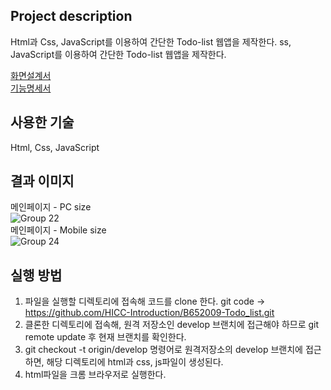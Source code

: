 Project description
----
Html과 Css, JavaScript를 이용하여 간단한 Todo-list 웹앱을 제작한다.
ss, JavaScript를 이용하여 간단한 Todo-list 웹앱을 제작한다.

[화면설계서](https://github.com/HICC-Introduction/B652009-Todo_list/issues/4#issue-842737681)<br>
[기능명세서](https://github.com/HICC-Introduction/B652009-Todo_list/issues/3#issue-842730389)

사용한 기술
---
Html, Css, JavaScript

결과 이미지
---
메인페이지 - PC size<br>
![Group 22](https://user-images.githubusercontent.com/51940808/113503972-27b54900-9570-11eb-9914-25aaa2dc14c1.png)<br>
메인페이지 - Mobile size<br>
![Group 24](https://user-images.githubusercontent.com/51940808/113504009-63501300-9570-11eb-985b-74ac4badc932.png)


실행 방법
---
1. 파일을 실행할 디렉토리에 접속해 코드를 clone 한다. git code -> https://github.com/HICC-Introduction/B652009-Todo_list.git 
2. 클론한 디렉토리에 접속해, 원격 저장소인 develop 브랜치에 접근해야 하므로 git remote update 후 현재 브랜치를 확인한다.
3. git checkout -t origin/develop 명령어로 원격저장소의 develop 브랜치에 접근하면, 해당 디렉토리에 html과 css, js파일이 생성된다.
4. html파일을 크롬 브라우저로 실행한다.
